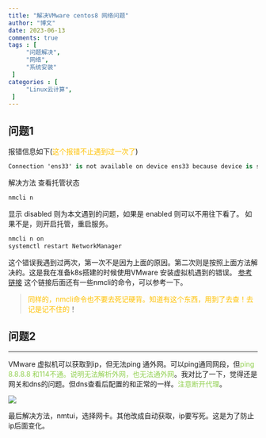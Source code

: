 ```yaml
---
title: "解决VMware centos8 网络问题"                         
author: "博文"   
date: 2023-06-13        
comments: true  
tags : [                                    
     "问题解决",
     "网络",
     "系统安装"
 ]
categories : [                              
     "Linux云计算",
 ]
---
```

## 问题1
报错信息如下(<font color="#ffc000">这个报错不止遇到过一次了</font>)

```csharp
Connection 'ens33' is not available on device ens33 because device is strictly unmanaged
```

解决方法
查看托管状态
```bash
nmcli n
```
显示 disabled 则为本文遇到的问题，如果是 enabled 则可以不用往下看了。 如果不是，则开启托管，重启服务。
```bash
nmcli n on
systemctl restart NetworkManager
```

这个错误我遇到过两次，第一次不是因为上面的原因。第二次则是按照上面方法解决的。这是我在准备k8s搭建的时候使用VMware 安装虚拟机遇到的错误。
[参考链接](https://www.cnblogs.com/yadongliang/p/14124031.html)  这个链接后面还有一些nmcli的命令，可以参考一下。
><font color="#ffc000"> 同样的，nmcli命令也不要去死记硬背。知道有这个东西，用到了去查！去记是记不住的</font>！

## 问题2
---
VMware 虚拟机可以获取到ip，但无法ping 通外网。可以ping通同网段，但<font color="#92d050">ping 8.8.8.8 和114不通。说明无法解析外网，也无法通外网</font>。我对比了一下，觉得还是网关和dns的问题。但dns查看后配置的和正常的一样。<font color="#92d050">注意断开代理</font>。

![](/linux基础/20230613210227.png)

最后解决方法，nmtui，选择网卡。其他改成自动获取，ip要写死。这是为了防止ip后面变化。

